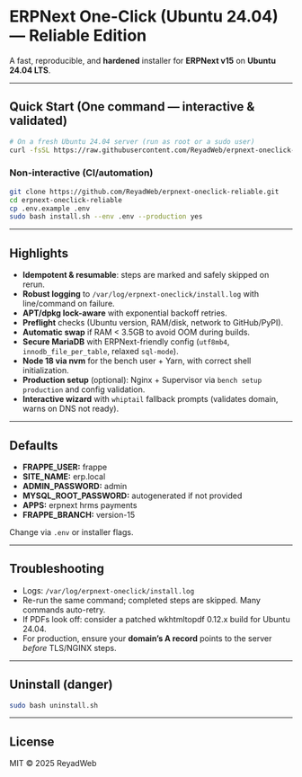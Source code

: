 # ERPNext One-Click (Ubuntu 24.04) — Reliable Edition

A fast, reproducible, and **hardened** installer for **ERPNext v15** on **Ubuntu 24.04 LTS**.

---

## Quick Start (One command — interactive & validated)
```bash
# On a fresh Ubuntu 24.04 server (run as root or a sudo user)
curl -fsSL https://raw.githubusercontent.com/ReyadWeb/erpnext-oneclick-reliable/main/scripts/install_interactive.sh | bash
```

### Non-interactive (CI/automation)
```bash
git clone https://github.com/ReyadWeb/erpnext-oneclick-reliable.git
cd erpnext-oneclick-reliable
cp .env.example .env
sudo bash install.sh --env .env --production yes
```

---

## Highlights
- **Idempotent & resumable**: steps are marked and safely skipped on rerun.
- **Robust logging** to `/var/log/erpnext-oneclick/install.log` with line/command on failure.
- **APT/dpkg lock-aware** with exponential backoff retries.
- **Preflight** checks (Ubuntu version, RAM/disk, network to GitHub/PyPI).
- **Automatic swap** if RAM < 3.5GB to avoid OOM during builds.
- **Secure MariaDB** with ERPNext-friendly config (`utf8mb4`, `innodb_file_per_table`, relaxed `sql-mode`).
- **Node 18 via nvm** for the bench user + Yarn, with correct shell initialization.
- **Production setup** (optional): Nginx + Supervisor via `bench setup production` and config validation.
- **Interactive wizard** with `whiptail` fallback prompts (validates domain, warns on DNS not ready).

---

## Defaults
- **FRAPPE_USER:** frappe
- **SITE_NAME:** erp.local
- **ADMIN_PASSWORD:** admin
- **MYSQL_ROOT_PASSWORD:** autogenerated if not provided
- **APPS:** erpnext hrms payments
- **FRAPPE_BRANCH:** version-15

Change via `.env` or installer flags.

---

## Troubleshooting
- Logs: `/var/log/erpnext-oneclick/install.log`
- Re-run the same command; completed steps are skipped. Many commands auto-retry.
- If PDFs look off: consider a patched wkhtmltopdf 0.12.x build for Ubuntu 24.04.
- For production, ensure your **domain’s A record** points to the server *before* TLS/NGINX steps.

---

## Uninstall (danger)
```bash
sudo bash uninstall.sh
```

---

## License
MIT © 2025 ReyadWeb
